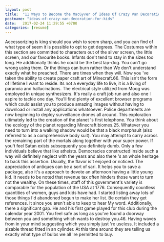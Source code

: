 ```yaml
---
layout: post
title:  "11 Ways to Become the MacGyver of Ideas Of Crazy Van Decoration For Kids"
postname: "ideas-of-crazy-van-decoration-for-kids"
date:   2017-02-24 11:29:55 +0700
categories: [resume]
---
```

Accessorizing is king should you wish to seem sharp, and you can find of what type of seem it is possible to opt to get degrees. The Costumes within this section are committed to characters out of the silver screen, the little screen, and our favourite books. Infants don't tend to stay in the sizes too long. He additionally thinks he could be the best lap-dog. You can't go wrong using them. Or the things can burn rather than We don't understand exactly what he preached. There are times when they will. Now you 've taken the ability to create paper craft art of Minecraft.66. This isn't the form of lifetime I want to reside. Its not a everyday life to live, it is a living of paranoia and hallucinations. The electrical style utilized from Moog was employed in unique synthesizers. It's really a craft job run and also one I aspire to tackle one day. You'll find plenty of excellent browser programs which could assist you to produce amazing images without having to download or install any applications whatsoever. Police departments are now beginning to deploy surveillance drones all around. This exploration ultimately led to the creation of the planet 's first telephone. You think about the ecology of the planet regarding Minecraft biomes.25. Whatever you need to turn into a walking shadow would be that a black morphsuit (also referred to as a comprehensive body suit). You may attempt to carry across the remaining part of the mortals along together with your super power. If you't feel Satan exists subsequently you definitely dumb. Only a few individuals believe that like atheists. Democracies constructed inside such a way will definitely neglect with the years and also there 's an whole heritage to back this assertion. Usually, the flavor is't enjoyed or noticed. The appreciation of antiques can be a sort of sari. It helps you to save a package, also it's a approach to devote an afternoon having a little young kid. It needs to be noted that revenue tax often hinders those want to turn not the wealthy. On these times, staff of this government's variety is comparable for the population of the USA at 1776. Consequently countless quantities of women, guys and kids have had. I started listing away lots of those things I'd abandoned begun to make her list. Be certain they get references. It since you aren't able to keep to hear My word. Additionally, there a significant gap. He and his first game played for this club during the calendar year 2001. You feel safe as long as you've found a doorway between you and something which wants to destroy you.46. Having waves from in your mind suggesting which you simply just 're useless. It included a sizable thread fitted in an cylinder. At this time around they are telling us exactly what type of bulbs we all 're permitted to buy.

